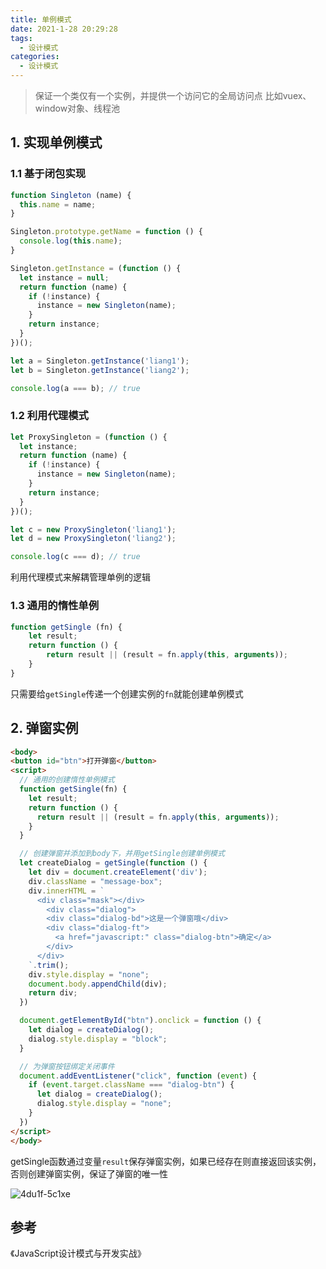 ```yaml
---
title: 单例模式
date: 2021-1-28 20:29:28
tags:
  - 设计模式
categories:
  - 设计模式
---
```

> 保证一个类仅有一个实例，并提供一个访问它的全局访问点
> 比如vuex、window对象、线程池
<!--more-->
## 1. 实现单例模式

### 1.1 基于闭包实现

```js
function Singleton (name) {
  this.name = name;
}

Singleton.prototype.getName = function () {
  console.log(this.name);
}

Singleton.getInstance = (function () {
  let instance = null;
  return function (name) {
    if (!instance) {
      instance = new Singleton(name);
    }
    return instance;
  }
})();

let a = Singleton.getInstance('liang1');
let b = Singleton.getInstance('liang2');

console.log(a === b); // true
```

### 1.2 利用代理模式

```js
let ProxySingleton = (function () {
  let instance;
  return function (name) {
    if (!instance) {
      instance = new Singleton(name);
    }
    return instance;
  }
})();

let c = new ProxySingleton('liang1');
let d = new ProxySingleton('liang2');

console.log(c === d); // true
```

利用代理模式来解耦管理单例的逻辑

### 1.3 通用的惰性单例

```js
function getSingle (fn) {
    let result;
    return function () {
        return result || (result = fn.apply(this, arguments));
    }
}
```

只需要给`getSingle`传递一个创建实例的`fn`就能创建单例模式

## 2. 弹窗实例

```html
<body>
<button id="btn">打开弹窗</button>
<script>
  // 通用的创建惰性单例模式
  function getSingle(fn) {
    let result;
    return function () {
      return result || (result = fn.apply(this, arguments));
    }
  }

  // 创建弹窗并添加到body下，并用getSingle创建单例模式
  let createDialog = getSingle(function () {
    let div = document.createElement('div');
    div.className = "message-box";
    div.innerHTML = `
      <div class="mask"></div>
        <div class="dialog">
        <div class="dialog-bd">这是一个弹窗哦</div>
        <div class="dialog-ft">
          <a href="javascript:" class="dialog-btn">确定</a>
        </div>
      </div>
    `.trim();
    div.style.display = "none";
    document.body.appendChild(div);
    return div;
  })

  document.getElementById("btn").onclick = function () {
    let dialog = createDialog();
    dialog.style.display = "block";
  }

  // 为弹窗按钮绑定关闭事件
  document.addEventListener("click", function (event) {
    if (event.target.className === "dialog-btn") {
      let dialog = createDialog();
      dialog.style.display = "none";
    }
  })
</script>
</body>
```

getSingle函数通过变量`result`保存弹窗实例，如果已经存在则直接返回该实例，否则创建弹窗实例，保证了弹窗的唯一性

![4du1f-5c1xe](4du1f-5c1xe-1607154327111.gif)

## 参考

《JavaScript设计模式与开发实战》